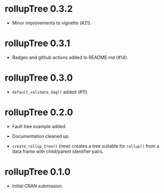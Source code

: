 # rollupTree 0.3.2

* Minor improvements to vignette (#21).

# rollupTree 0.3.1

* Badges and github actions added to README.md (#14).

# rollupTree 0.3.0

* `default_validate_dag()` added (#11).

# rollupTree 0.2.0

* Fault tree example added.

* Documentation cleaned up.

* `create_rollup_tree()` (new) creates a tree suitable for `rollup()` from a data
    frame with child/parent identifier pairs.

# rollupTree 0.1.0

* Initial CRAN submission.

